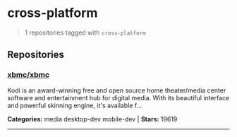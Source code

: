 # cross-platform

> 1 repositories tagged with `cross-platform`

## Repositories

### [xbmc/xbmc](https://github.com/xbmc/xbmc)

Kodi is an award-winning free and open source home theater/media center software and entertainment hub for digital media. With its beautiful interface and powerful skinning engine, it's available f...

**Categories:** media desktop-dev mobile-dev  | **Stars:** 19619

---

